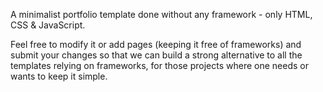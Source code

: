 A minimalist portfolio template done without any framework - only HTML, CSS & JavaScript.

Feel free to modify it or add pages (keeping it free of frameworks) and submit your changes so that we can build a strong alternative to all the templates relying on frameworks, for those projects where one needs or wants to keep it simple.

